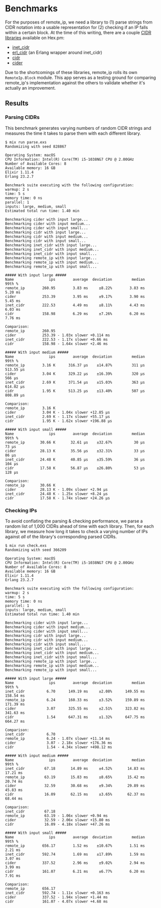 # Benchmarks

For the purposes of remote\_ip, we need a library to (1) parse strings from CIDR notation into a usable representation for (2) checking if an IP falls within a certain block. At the time of this writing, there are a couple [CIDR libraries](https://hex.pm/packages?search=cidr) available on Hex.pm:

* [inet\_cidr](https://hex.pm/packages/inet_cidr)
* [erl\_cidr](https://hex.pm/packages/erl_cidr) (an Erlang wrapper around inet\_cidr)
* [cidr](https://hex.pm/packages/cidr)
* [cider](https://hex.pm/packages/cider)

Due to the shortcomings of these libraries, remote\_ip rolls its own `RemoteIp.Block` module. This app serves as a testing ground for comparing remote\_ip's implementation against the others to validate whether it's actually an improvement.

## Results

### Parsing CIDRs

This benchmark generates varying numbers of random CIDR strings and measures the time it takes to parse them with each different library.

```console
$ mix run parse.exs
Randomizing with seed 828867

Operating System: macOS
CPU Information: Intel(R) Core(TM) i5-1038NG7 CPU @ 2.00GHz
Number of Available Cores: 8
Available memory: 16 GB
Elixir 1.11.4
Erlang 23.2.7

Benchmark suite executing with the following configuration:
warmup: 2 s
time: 5 s
memory time: 0 ns
parallel: 1
inputs: large, medium, small
Estimated total run time: 1.40 min

Benchmarking cider with input large...
Benchmarking cider with input medium...
Benchmarking cider with input small...
Benchmarking cidr with input large...
Benchmarking cidr with input medium...
Benchmarking cidr with input small...
Benchmarking inet_cidr with input large...
Benchmarking inet_cidr with input medium...
Benchmarking inet_cidr with input small...
Benchmarking remote_ip with input large...
Benchmarking remote_ip with input medium...
Benchmarking remote_ip with input small...

##### With input large #####
Name                ips        average  deviation         median         99th %
remote_ip        260.95        3.83 ms     ±8.22%        3.83 ms        5.20 ms
cider            253.39        3.95 ms     ±9.17%        3.90 ms        5.45 ms
inet_cidr        222.53        4.49 ms     ±8.11%        4.43 ms        6.03 ms
cidr             158.98        6.29 ms     ±7.26%        6.20 ms        7.76 ms

Comparison: 
remote_ip        260.95
cider            253.39 - 1.03x slower +0.114 ms
inet_cidr        222.53 - 1.17x slower +0.66 ms
cidr             158.98 - 1.64x slower +2.46 ms

##### With input medium #####
Name                ips        average  deviation         median         99th %
remote_ip        3.16 K      316.37 μs    ±14.87%         311 μs      513.55 μs
cider            3.04 K      329.22 μs    ±16.39%         320 μs         566 μs
inet_cidr        2.69 K      371.54 μs    ±15.03%         363 μs      614.02 μs
cidr             1.95 K      513.25 μs    ±13.40%         507 μs      808.89 μs

Comparison: 
remote_ip        3.16 K
cider            3.04 K - 1.04x slower +12.85 μs
inet_cidr        2.69 K - 1.17x slower +55.17 μs
cidr             1.95 K - 1.62x slower +196.88 μs

##### With input small #####
Name                ips        average  deviation         median         99th %
remote_ip       30.66 K       32.61 μs    ±32.67%          30 μs          73 μs
cider           28.13 K       35.56 μs    ±32.31%          33 μs          86 μs
inet_cidr       24.48 K       40.85 μs    ±35.59%          36 μs         104 μs
cidr            17.58 K       56.87 μs    ±26.80%          53 μs         128 μs

Comparison: 
remote_ip       30.66 K
cider           28.13 K - 1.09x slower +2.94 μs
inet_cidr       24.48 K - 1.25x slower +8.24 μs
cidr            17.58 K - 1.74x slower +24.26 μs
```

### Checking IPs

To avoid conflating the parsing & checking performance, we parse a random list of 1,000 CIDRs ahead of time with each library. Then, for each library, we measure how long it takes to check a varying number of IPs against *all* of the library's corresponding parsed CIDRs.

```console
$ mix run check.exs
Randomizing with seed 366209

Operating System: macOS
CPU Information: Intel(R) Core(TM) i5-1038NG7 CPU @ 2.00GHz
Number of Available Cores: 8
Available memory: 16 GB
Elixir 1.11.4
Erlang 23.2.7

Benchmark suite executing with the following configuration:
warmup: 2 s
time: 5 s
memory time: 0 ns
parallel: 1
inputs: large, medium, small
Estimated total run time: 1.40 min

Benchmarking cider with input large...
Benchmarking cider with input medium...
Benchmarking cider with input small...
Benchmarking cidr with input large...
Benchmarking cidr with input medium...
Benchmarking cidr with input small...
Benchmarking inet_cidr with input large...
Benchmarking inet_cidr with input medium...
Benchmarking inet_cidr with input small...
Benchmarking remote_ip with input large...
Benchmarking remote_ip with input medium...
Benchmarking remote_ip with input small...

##### With input large #####
Name                ips        average  deviation         median         99th %
inet_cidr          6.70      149.19 ms     ±2.08%      149.55 ms      158.54 ms
remote_ip          6.24      160.33 ms     ±3.52%      159.89 ms      171.39 ms
cider              3.07      325.55 ms     ±2.51%      323.82 ms      341.63 ms
cidr               1.54      647.31 ms     ±1.32%      647.75 ms      664.27 ms

Comparison: 
inet_cidr          6.70
remote_ip          6.24 - 1.07x slower +11.14 ms
cider              3.07 - 2.18x slower +176.36 ms
cidr               1.54 - 4.34x slower +498.12 ms

##### With input medium #####
Name                ips        average  deviation         median         99th %
inet_cidr         67.18       14.89 ms     ±4.52%       14.83 ms       17.21 ms
remote_ip         63.19       15.83 ms     ±8.65%       15.42 ms       20.74 ms
cider             32.59       30.68 ms     ±9.34%       29.89 ms       45.83 ms
cidr              16.09       62.15 ms     ±3.65%       62.37 ms       68.44 ms

Comparison: 
inet_cidr         67.18
remote_ip         63.19 - 1.06x slower +0.94 ms
cider             32.59 - 2.06x slower +15.80 ms
cidr              16.09 - 4.18x slower +47.26 ms

##### With input small #####
Name                ips        average  deviation         median         99th %
remote_ip        656.17        1.52 ms    ±10.67%        1.51 ms        2.21 ms
inet_cidr        592.74        1.69 ms    ±17.89%        1.59 ms        3.07 ms
cider            337.52        2.96 ms     ±9.02%        2.94 ms        3.99 ms
cidr             161.07        6.21 ms     ±6.77%        6.20 ms        7.91 ms

Comparison: 
remote_ip        656.17
inet_cidr        592.74 - 1.11x slower +0.163 ms
cider            337.52 - 1.94x slower +1.44 ms
cidr             161.07 - 4.07x slower +4.68 ms
```
